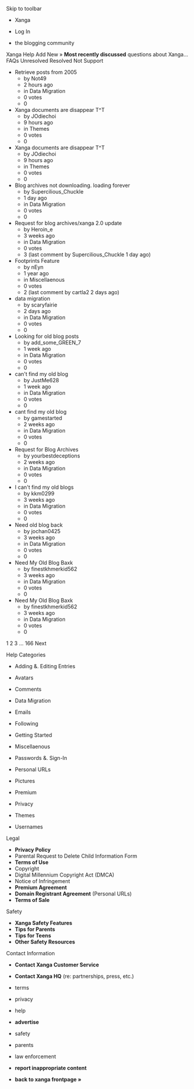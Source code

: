Skip to toolbar

*   Xanga

*   Log In

*   the blogging community

Xanga Help Add New » **Most recently discussed** questions about Xanga… FAQs Unresolved Resolved Not Support

*   Retrieve posts from 2005
    *   by Not49
    *   2 hours ago
    *   in Data Migration
    *   0 votes
    *   0
*   Xanga documents are disappear T^T
    *   by JOdiechoi
    *   9 hours ago
    *   in Themes
    *   0 votes
    *   0
*   Xanga documents are disappear T^T
    *   by JOdiechoi
    *   9 hours ago
    *   in Themes
    *   0 votes
    *   0
*   Blog archives not downloading. loading forever
    *   by Supercilious\_Chuckle
    *   1 day ago
    *   in Data Migration
    *   0 votes
    *   0
*   Request for blog archives/xanga 2.0 update
    *   by Heroin\_e
    *   3 weeks ago
    *   in Data Migration
    *   0 votes
    *   3 (last comment by Supercilious\_Chuckle 1 day ago)
*   Footprints Feature
    *   by nEyn
    *   1 year ago
    *   in Miscellaenous
    *   0 votes
    *   2 (last comment by cartla2 2 days ago)
*   data migration
    *   by scaryfairie
    *   2 days ago
    *   in Data Migration
    *   0 votes
    *   0
*   Looking for old blog posts
    *   by add\_some\_GREEN\_7
    *   1 week ago
    *   in Data Migration
    *   0 votes
    *   0
*   can't find my old blog
    *   by JustMe628
    *   1 week ago
    *   in Data Migration
    *   0 votes
    *   0
*   cant find my old blog
    *   by gamestarted
    *   2 weeks ago
    *   in Data Migration
    *   0 votes
    *   0
*   Request for Blog Archives
    *   by yourbestdeceptions
    *   2 weeks ago
    *   in Data Migration
    *   0 votes
    *   0
*   I can't find my old blogs
    *   by kkm0299
    *   3 weeks ago
    *   in Data Migration
    *   0 votes
    *   0
*   Need old blog back
    *   by jochan0425
    *   3 weeks ago
    *   in Data Migration
    *   0 votes
    *   0
*   Need My Old Blog Baxk
    *   by finestkhmerkid562
    *   3 weeks ago
    *   in Data Migration
    *   0 votes
    *   0
*   Need My Old Blog Baxk
    *   by finestkhmerkid562
    *   3 weeks ago
    *   in Data Migration
    *   0 votes
    *   0

1 2 3 ... 166 Next

Help Categories

*   Adding &. Editing Entries
*   Avatars
*   Comments
*   Data Migration
*   Emails
*   Following
*   Getting Started
*   Miscellaenous

*   Passwords &. Sign-In
*   Personal URLs
*   Pictures
*   Premium
*   Privacy
*   Themes
*   Usernames

Legal

*   **Privacy Policy**
*   Parental Request to Delete Child Information Form
*   **Terms of Use**
*   Copyright
*   Digital Millennium Copyright Act (DMCA)
*   Notice of Infringement
*   **Premium Agreement**
*   **Domain Registrant Agreement** (Personal URLs)
*   **Terms of Sale**

Safety

*   **Xanga Safety Features**
*   **Tips for Parents**
*   **Tips for Teens**
*   **Other Safety Resources**

Contact Information

*   **Contact Xanga Customer Service**
*   **Contact Xanga HQ** (re: partnerships, press, etc.)

*   terms
*   privacy
*   help
*   **advertise**

*   safety
*   parents
*   law enforcement
*   **report inappropriate content**

*   **back to xanga frontpage »**